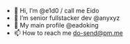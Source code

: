 - 👋 Hi, I’m @e1d0 / call me Eido
- 👀 I’m senior fullstacker dev @anyxyz
- 💞️ My main profile @eadoking
- 📫 How to reach me do-send@pm.me

<!---
e1d0/e1d0 is a ✨ special ✨ repository because its `README.md` (this file) appears on your GitHub profile.
You can click the Preview link to take a look at your changes.
--->
